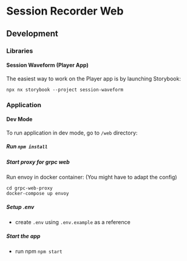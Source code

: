 # Session Recorder Web

## Development

### Libraries

#### Session Waveform (Player App)

The easiest way to work on the Player app is by launching Storybook:

```
npx nx storybook --project session-waveform
```

### Application

#### Dev Mode

To run application in dev mode, go to `/web` directory:

##### Run `npm install`

##### Start proxy for grpc web

Run envoy in docker container: (You might have to adapt the config)

```
cd grpc-web-proxy
docker-compose up envoy
```

##### Setup .env

- create `.env` using `.env.example` as a reference

##### Start the app

- run npm `npm start`
